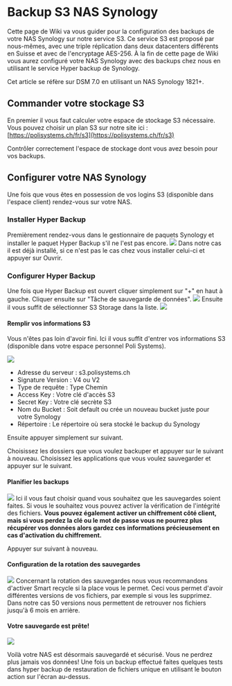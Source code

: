 
# Backup S3 NAS Synology

Cette page de Wiki va vous guider pour la configuration des backups de votre NAS Synology sur notre service S3.
Ce service S3 est proposé par nous-mêmes, avec une triple réplication dans deux datacenters différents en Suisse et avec de l'encryptage AES-256.
À la fin de cette page de Wiki vous aurez configuré votre NAS Synology avec des backups chez nous en utilisant le service Hyper backup de Synology.

Cet article se réfère sur DSM 7.0 en utilisant un NAS Synology 1821+.

## Commander votre stockage S3

En  premier  il  vous  faut  calculer  votre  espace  de  stockage  S3 nécessaire.
Vous pouvez choisir un plan S3 sur notre site ici : [https://polisystems.ch/fr/s3](https://polisystems.ch/fr/s3)

Contrôler correctement l'espace de stockage dont vous avez besoin pour vos backups.

## Configurer votre NAS Synology

Une fois que vous êtes en possession de vos logins S3 (disponible dans l'espace client) rendez-vous sur votre NAS.

### Installer Hyper Backup

Premièrement rendez-vous dans le gestionnaire de paquets Synology et installer le paquet Hyper Backup s'il ne l'est pas encore.
![](https://i.imgur.com/bcYZyZr.png)
Dans notre cas il est déjà installé, si ce n'est pas le cas chez vous installer celui-ci et appuyer sur Ouvrir.

### Configurer Hyper Backup
Une fois que Hyper Backup est ouvert cliquer simplement sur "+" en haut à gauche.
Cliquer ensuite sur "Tâche de sauvegarde de données".
![](https://i.imgur.com/0scqEic.png)
Ensuite il vous suffit de sélectionner S3 Storage dans la liste.
![](https://i.imgur.com/QbpYEkK.png)

#### Remplir vos informations S3
Vous n'êtes pas loin d'avoir fini. 
Ici il vous suffit d'entrer vos informations S3 (disponible dans votre espace personnel Poli Systems).

![](https://i.imgur.com/px1oExF.png)

 - Adresse du serveur : s3.polisystems.ch
 - Signature Version : V4 ou V2
 - Type de requête : Type Chemin
 - Access Key : Votre clé d'accès S3
 - Secret Key : Votre clé secrète S3
 - Nom du Bucket : Soit default ou crée un nouveau bucket juste pour votre Synology
 - Répertoire : Le répertoire où sera stocké le backup du Synology

Ensuite appuyer simplement sur suivant.

Choisissez les dossiers que vous voulez backuper et appuyer sur le suivant à nouveau.
Choisissez les applications que vous voulez sauvegarder et appuyer sur le suivant.

#### Planifier les backups

![](https://i.imgur.com/s83dtlr.png)
Ici il vous faut choisir quand vous souhaitez que les sauvegardes soient faites.
Si vous le souhaitez vous pouvez activer la vérification de l'intégrité des fichiers.
**Vous pouvez également activer un chiffrement côté client, mais si vous perdez la clé ou le mot de passe vous ne pourrez plus récupérer vos données alors gardez ces informations précieusement en cas d'activation du chiffrement.**

Appuyer sur suivant à nouveau.

#### Configuration de la rotation des sauvegardes
![](https://i.imgur.com/MtAx415.png)
Concernant la rotation des sauvegardes nous vous recommandons d'activer Smart recycle si la place vous le permet.
Ceci vous permet d'avoir différentes versions de vos fichiers, par exemple si vous les supprimez.
Dans notre cas 50 versions nous permettent de retrouver nos fichiers jusqu'à 6 mois en arrière.

#### Votre sauvegarde est prête!
![](https://i.imgur.com/G1fYUWH.png)

Voilà votre NAS est désormais sauvegardé et sécurisé. Vous ne perdrez plus jamais vos données!
Une fois un backup effectué faites quelques tests dans hyper backup de restauration de fichiers unique en utilisant le bouton action sur l'écran au-dessus.
